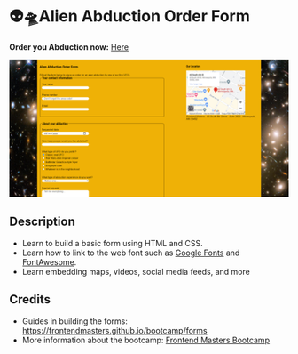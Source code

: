 # 👽🛸Alien Abduction Order Form

**Order you Abduction now:** [Here](https://mitzelldone.github.io/FrontendMasters-Bootcamp//Alien%20Abduction%20Order%20Form/index.html)

![Demo](../Alien%20Abduction%20Order%20Form/img/demo.PNG)

## Description
- Learn to build a basic form using HTML and CSS.
- Learn how to link to the web font such as [Google Fonts](https://fonts.google.com/) and [FontAwesome](https://fontawesome.com/free).
- Learn embedding maps, videos, social media feeds, and more

## Credits
- Guides in building the forms: https://frontendmasters.github.io/bootcamp/forms
- More information about the bootcamp: [Frontend Masters Bootcamp](https://frontendmasters.com/bootcamp/)
